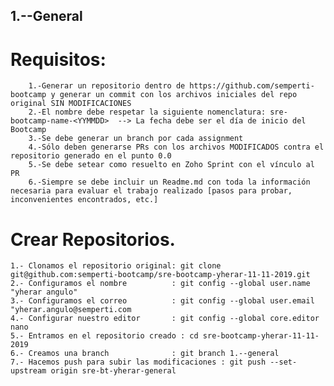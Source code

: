## 1.--General

# Requisitos:
       
        1.-Generar un repositorio dentro de https://github.com/semperti-bootcamp y generar un commit con los archivos iniciales del repo original SIN MODIFICACIONES
        2.-El nombre debe respetar la siguiente nomenclatura: sre-bootcamp-name-<YYMMDD>  --> La fecha debe ser el día de inicio del Bootcamp
        3.-Se debe generar un branch por cada assignment
        4.-Sólo deben generarse PRs con los archivos MODIFICADOS contra el repositorio generado en el punto 0.0
        5.-Se debe setear como resuelto en Zoho Sprint con el vínculo al PR
        6.-Siempre se debe incluir un Readme.md con toda la información necesaria para evaluar el trabajo realizado [pasos para probar, inconvenientes encontrados, etc.]


# Crear Repositorios.

	1.- Clonamos el repositorio original: git clone git@github.com:semperti-bootcamp/sre-bootcamp-yherar-11-11-2019.git
	2.- Configuramos el nombre          : git config --global user.name "yherar angulo"
	3.- Configuramos el correo          : git config --global user.email "yherar.angulo@semperti.com
	4.- Configurar nuestro editor       : git config --global core.editor nano
	5.- Entramos en el repositorio creado : cd sre-bootcamp-yherar-11-11-2019
	6.- Creamos una branch              : git branch 1.--general
	7.- Hacemos push para subir las modificaciones : git push --set-upstream origin sre-bt-yherar-general


